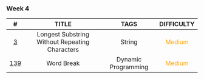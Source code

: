 ### **Week 4**
|                                  #                                   |        TITLE         |        TAGS         |              DIFFICULTY               |
|:--------------------------------------------------------------------:|:--------------------:|:-------------------:|:-------------------------------------:|
| [3](https://leetcode.com/problems/longest-substring-without-repeating-characters/) | Longest Substring Without Repeating Characters |       String        | <span style="color:orange">Medium</span> |
|         [139](https://leetcode.com/problems/word-break/)          |         Word Break          | Dynamic Programming | <span style="color:orange">Medium</span> |